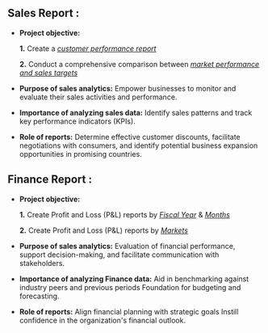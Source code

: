 ## Sales Report :


- **Project objective:** 

    **1.** Create a _[customer performance report](https://github.com/Rohesen/Excel_Sales_Analytics/blob/main/Customer%20Performance%20Report.pdf)_

    **2.** Conduct a comprehensive comparison between _[market performance and sales targets](https://github.com/Rohesen/Excel_Sales_Analytics/blob/main/Market%20Performance%20vs%20Target%20Report.pdf)_

- **Purpose of sales analytics:** Empower businesses to monitor and evaluate their sales activities and performance.

- **Importance of analyzing sales data:** Identify sales patterns and track key performance indicators (KPIs).

- **Role of reports:** Determine effective customer discounts, facilitate negotiations with consumers, and identify potential business expansion opportunities in promising countries.

## Finance Report :

- **Project objective:** 

    **1.** Create Profit and Loss (P&L) reports by _[Fiscal Year](https://github.com/Rohesen/Excel_Sales_Analytics/blob/main/P%26L%20Statement%20by%20Fiscal%20Year.pdf)_ & _[Months](https://github.com/Rohesen/Excel_Sales_Analytics/blob/main/P%26L%20Statement%20by%20Months.pdf)_ 

   **2.** Create Profit and Loss (P&L) reports by _[Markets](https://github.com/Rohesen/Excel_Sales_Analytics/blob/main/P%26L%20Statement%20by%20Markets.pdf)_

- **Purpose of sales analytics:** Evaluation of financial performance, support decision-making, and facilitate communication with stakeholders.

- **Importance of analyzing Finance data:** Aid in benchmarking against industry peers and previous periods Foundation for budgeting and forecasting.

- **Role of reports:** Align financial planning with strategic goals Instill confidence in the organization's financial outlook.



